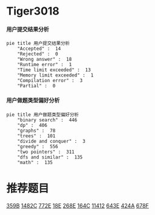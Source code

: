 # Tiger3018

<!-- tabs:start -->



#### **用户提交结果分析**

```mermaid
pie title 用户提交结果分析
    "Accepted" :  14
    "Rejected" :  0
    "Wrong answer" :  18
    "Runtime error" :  1
    "Time limit exceeded" :  13
    "Memory limit exceeded" :  1
    "Compilation error" :  3
    "Partial" :  0
```

#### **用户做题类型偏好分析**

```mermaid
pie title 用户做题类型偏好分析
    "binary search" :  446
    "dp" :  406
    "graphs" :  78
    "trees" :  101
    "divide and conquer" :  3
    "greedy" :  556
    "two pointers" :  311
    "dfs and similar" :  135
    "math" :  135
```



<!-- tabs:end -->
# 推荐题目
[359B](https://codeforces.com/contest/359/problem/B)
[1482C](https://codeforces.com/contest/1482/problem/C)
[772E](https://codeforces.com/contest/772/problem/E)
[18E](https://codeforces.com/contest/18/problem/E)
[268E](https://codeforces.com/contest/268/problem/E)
[164C](https://codeforces.com/contest/164/problem/C)
[11412](https://codeforces.com/contest/1141/problem/2)
[643E](https://codeforces.com/contest/643/problem/E)
[424A](https://codeforces.com/contest/424/problem/A)
[678F](https://codeforces.com/contest/678/problem/F)

